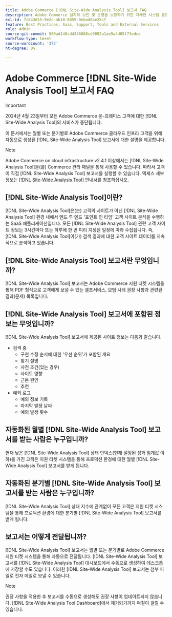 ```yaml
---
title: Adobe Commerce [!DNL Site-Wide Analysis Tool] 보고서 FAQ
description: Adobe Commerce 설치의 보안 및 운영을 보장하기 위한 자세한 시스템 통찰력과 권장 사항이 포함된 사전 예방적 셀프서비스 도구이자 중앙 저장소인  [!DNL Site-Wide Analysis Tool]에 대해 알아봅니다.
exl-id: 7c843d55-9e2c-4b18-8859-0ebad0ae28cf
feature: Best Practices, Saas, Support, Tools and External Services
role: Admin
source-git-commit: 580ad148cd4346868cd9892a1ae9a4d85f73edce
workflow-type: tm+mt
source-wordcount: '372'
ht-degree: 0%

---
```


# Adobe Commerce [!DNL Site-Wide Analysis Tool] 보고서 FAQ

>[!IMPORTANT]
>
>2024년 4월 23일부터 모든 Adobe Commerce 온-프레미스 고객에 대한 [!DNL Site-Wide Analysis Tool]의 서비스가 중단됩니다.

이 문서에서는 월별 또는 분기별로 Adobe Commerce 클라우드 인프라 고객을 위해 자동으로 생성된 [!DNL Site-Wide Analysis Tool] 보고서에 대한 설명을 제공합니다.

>[!NOTE]
>
>Adobe Commerce on cloud infrastructure v2.4.1 이상에서는 [!DNL Site-Wide Analysis Tool]을(를) Commerce 관리 패널을 통해 사용할 수 있습니다. 따라서 고객이 직접 [!DNL Site-Wide Analysis Tool] 보고서를 실행할 수 있습니다. 액세스 세부 정보는 [[!DNL Site-Wide Analysis Tool] 안내서](https://experienceleague.adobe.com/docs/commerce-operations/tools/site-wide-analysis-tool/access.html?lang=ko)를 참조하십시오.

## [!DNL Site-Wide Analysis Tool]이란?

[!DNL Site-Wide Analysis Tool]은(는) 고객의 사이트가 아닌 [!DNL Site-Wide Analysis Tool] 환경 내에서 엔드 투 엔드 &#39;포인트 인 타임&#39; 고객 사이트 분석을 수행하는 SaaS 애플리케이션입니다. 모든 [!DNL Site-Wide Analysis Tool] 관련 고객 사이트 정보는 3시간마다 또는 하루에 한 번 미리 지정된 일정에 따라 수집됩니다. 즉, [!DNL Site-Wide Analysis Tool]이(가) 검색 결과에 대한 고객 사이트 데이터를 지속적으로 분석하고 있습니다.

## [!DNL Site-Wide Analysis Tool] 보고서란 무엇입니까?

[!DNL Site-Wide Analysis Tool] 보고서는 Adobe Commerce 지원 티켓 시스템을 통해 PDF 형식으로 고객에게 보낼 수 있는 셀프서비스, 모범 사례 권장 사항과 관련된 결과(문제) 목록입니다.

## [!DNL Site-Wide Analysis Tool] 보고서에 포함된 정보는 무엇입니까?

[!DNL Site-Wide Analysis Tool] 보고서에 제공된 사이트 정보는 다음과 같습니다.

* 검색 중
   * 구현 수정 순서에 대한 &#39;우선 순위&#39;가 포함된 개요
   * 찾기 설명
   * 사전 조건(있는 경우)
   * 사이트 영향
   * 근본 원인
   * 추천
* 예외 로그
   * 예외 정보 기록
   * 마지막 발생 날짜
   * 예외 발생 횟수

## 자동화된 월별 [!DNL Site-Wide Analysis Tool] 보고서를 받는 사람은 누구입니까?

현재 낮은 [!DNL Site-Wide Analysis Tool] 상태 인덱스(현재 설정된 성과 임계값 이하)를 가진 고객은 지원 티켓 시스템을 통해 프로덕션 환경에 대한 월별 [!DNL Site-Wide Analysis Tool] 보고서를 받게 됩니다.

## 자동화된 분기별 [!DNL Site-Wide Analysis Tool] 보고서를 받는 사람은 누구입니까?

[!DNL Site-Wide Analysis Tool] 상태 지수에 관계없이 모든 고객은 지원 티켓 시스템을 통해 프로덕션 환경에 대한 분기별 [!DNL Site-Wide Analysis Tool] 보고서를 받게 됩니다.

## 보고서는 어떻게 전달됩니까?

[!DNL Site-Wide Analysis Tool] 보고서는 월별 또는 분기별로 Adobe Commerce 지원 티켓 시스템을 통해 자동으로 전달됩니다. [!DNL Site-Wide Analysis Tool] 보고서를 [!DNL Site-Wide Analysis Tool] 대시보드에서 수동으로 생성하여 데스크톱에 저장할 수도 있습니다. 이러한 [!DNL Site-Wide Analysis Tool] 보고서는 첨부 파일로 전자 메일로 보낼 수 있습니다.

>[!NOTE]
>
>권장 사항을 적용한 후 보고서를 수동으로 생성해도 권장 사항이 업데이트되지 않습니다. [!DNL Site-Wide Analysis Tool Dashboard]에서 제거되기까지 며칠이 걸릴 수 있습니다.
